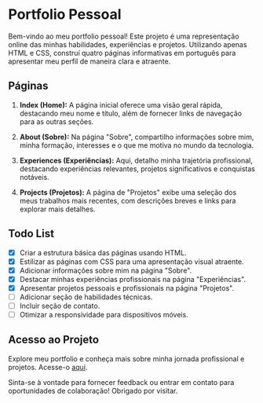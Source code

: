 # Portfolio Pessoal

Bem-vindo ao meu portfolio pessoal! Este projeto é uma representação online das minhas habilidades, experiências e projetos. Utilizando apenas HTML e CSS, construí quatro páginas informativas em português para apresentar meu perfil de maneira clara e atraente.

## Páginas

1. **Index (Home):** A página inicial oferece uma visão geral rápida, destacando meu nome e título, além de fornecer links de navegação para as outras seções.

2. **About (Sobre):** Na página "Sobre", compartilho informações sobre mim, minha formação, interesses e o que me motiva no mundo da tecnologia.

3. **Experiences (Experiências):** Aqui, detalho minha trajetória profissional, destacando experiências relevantes, projetos significativos e conquistas notáveis.

4. **Projects (Projetos):** A página de "Projetos" exibe uma seleção dos meus trabalhos mais recentes, com descrições breves e links para explorar mais detalhes.

## Todo List

- [x] Criar a estrutura básica das páginas usando HTML.
- [x] Estilizar as páginas com CSS para uma apresentação visual atraente.
- [x] Adicionar informações sobre mim na página "Sobre".
- [x] Destacar minhas experiências profissionais na página "Experiências".
- [x] Apresentar projetos pessoais e profissionais na página "Projetos".
- [ ] Adicionar seção de habilidades técnicas.
- [ ] Incluir seção de contato.
- [ ] Otimizar a responsividade para dispositivos móveis.

## Acesso ao Projeto

Explore meu portfolio e conheça mais sobre minha jornada profissional e projetos. Acesse-o [aqui](https://dim1trx.github.io/portfolio/).

Sinta-se à vontade para fornecer feedback ou entrar em contato para oportunidades de colaboração! Obrigado por visitar.
